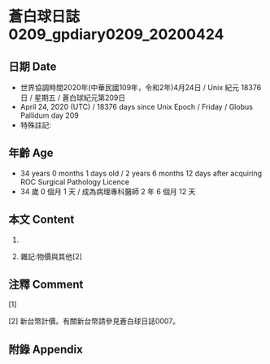 # 蒼白球日誌0209_gpdiary0209_20200424 #

## 日期 Date ##

* 世界協調時間2020年(中華民國109年，令和2年)4月24日 / Unix 紀元 18376 日 / 星期五 / 蒼白球紀元第209日
* April 24, 2020 (UTC) / 18376 days since Unix Epoch / Friday / Globus Pallidum day 209
* 特殊註記:

## 年齡 Age ##

* 34 years 0 months 1 days old / 2 years 6 months 12 days after acquiring ROC Surgical Pathology Licence
* 34 歲 0 個月 1 天 / 成為病理專科醫師 2 年 6 個月 12 天

## 本文 Content ##

1. 

    
2. 雜記:物價與其他[2]

    

## 注釋 Comment ##

[1] 


[2] 新台幣計價。有關新台幣請參見蒼白球日誌0007。



## 附錄 Appendix ##

